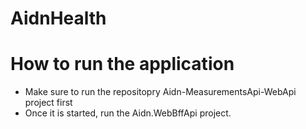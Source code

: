 # AidnHealth

# How to run the application
- Make sure to run the repositopry Aidn-MeasurementsApi-WebApi project first
- Once it is started, run the Aidn.WebBffApi project.
